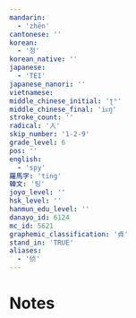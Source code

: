 ```yaml
---
mandarin:
  - 'zhēn'
cantonese: ''
korean:
  - '정'
korean_native: ''
japanese:
  - 'TEI'
japanese_nanori: ''
vietnamese:
middle_chinese_initial: 'ʈʰ'
middle_chinese_final: 'iᴇŋ'
stroke_count: ''
radical: '人'
skip_number: '1-2-9'
grade_level: 6
pos: ''
english:
  - 'spy'
羅馬字: 'ting'
韓文: '팅'
joyo_level: ''
hsk_level: ''
hanmun_edu_level: ''
danayo_id: 6124
mc_id: 5621
graphemic_classification: '貞'
stand_in: 'TRUE'
aliases:
  - '侦'
---
```


# Notes
